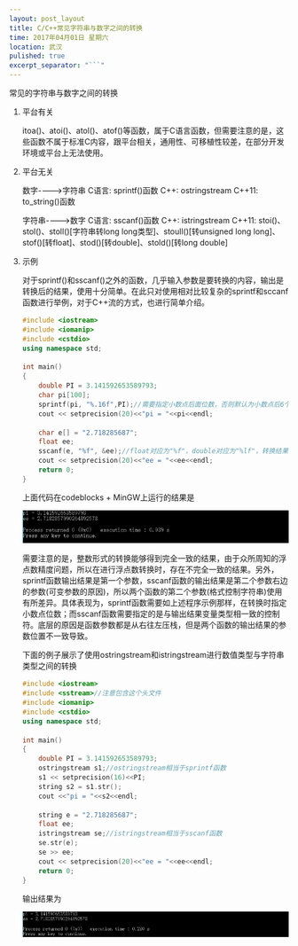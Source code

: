 ```yaml
---
layout: post_layout
title: C/C++常见字符串与数字之间的转换
time: 2017年04月01日 星期六
location: 武汉
pulished: true
excerpt_separator: "```"
---
```

常见的字符串与数字之间的转换

1. 平台有关

   itoa()、atoi()、atol()、atof()等函数，属于C语言函数，但需要注意的是，这些函数不属于标准C内容，跟平台相关，通用性、可移植性较差，在部分开发环境或平台上无法使用。

2. 平台无关

   数字---->字符串   C语言: sprintf()函数    C++: ostringstream    C++11: to_string()函数

   字符串---->数字   C语言: sscanf()函数    C++: istringstream      C++11: stoi()、stol()、stoll()[字符串转long long类型]、stoull()[转unsigned long long]、stof()[转float]、stod()[转double]、stold()[转long double]

3. 示例

   对于sprintf()和sscanf()之外的函数，几乎输入参数是要转换的内容，输出是转换后的结果，使用十分简单。在此只对使用相对比较复杂的sprintf和sccanf函数进行举例，对于C++流的方式，也进行简单介绍。

   ```c++
   #include <iostream>
   #include <iomanip>
   #include <cstdio>
   using namespace std;

   int main()
   {
       double PI = 3.141592653589793;
       char pi[100];
       sprintf(pi, "%.16f",PI);//需要指定小数点后面位数，否则默认为小数点后6个有效数字,转换结果在pi中
       cout << setprecision(20)<<"pi = "<<pi<<endl;

       char e[] = "2.718285687";
       float ee;
       sscanf(e, "%f", &ee);//float对应为"%f"，double对应为"%lf"，转换结果保存在变量ee中
       cout << setprecision(20)<<"ee = "<<ee<<endl;
       return 0;
   }
   ```

   上面代码在codeblocks + MinGW上运行的结果是

   ![blog](../assets/img/blog3.png)

   需要注意的是，整数形式的转换能够得到完全一致的结果，由于众所周知的浮点数精度问题，所以在进行浮点数转换时，存在不完全一致的结果。另外，sprintf函数输出结果是第一个参数，sscanf函数的输出结果是第二个参数右边的参数(可变参数的原因)，所以两个函数的第二个参数(格式控制字符串)使用有所差异。具体表现为，sprintf函数需要如上述程序示例那样，在转换时指定小数点位数；而sscanf函数需要指定的是与输出结果变量类型相一致的控制符。底层的原因是函数参数都是从右往左压栈，但是两个函数的输出结果的参数位置不一致导致。

   下面的例子展示了使用ostringstream和istringstream进行数值类型与字符串类型之间的转换

   ```c++
   #include <iostream>
   #include <sstream>//注意包含这个头文件
   #include <iomanip>
   #include <cstdio>
   using namespace std;

   int main()
   {
       double PI = 3.141592653589793;
       ostringstream s1;//ostringstream相当于sprintf函数
       s1 << setprecision(16)<<PI;
       string s2 = s1.str();
       cout <<"pi = "<<s2<<endl;

       string e = "2.718285687";
       float ee;
       istringstream se;//istringstream相当于sscanf函数
       se.str(e);
       se >> ee;
       cout << setprecision(20)<<"ee = "<<ee<<endl;
       return 0;
   }
   ```

   输出结果为

   ![blog](../assets/img/blog3_2.png)

   ​
